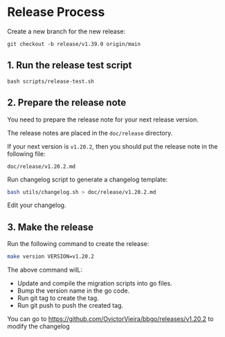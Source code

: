 # Release Process

Create a new branch for the new release:

```shell
git checkout -b release/v1.39.0 origin/main
```

## 1. Run the release test script

```shell
bash scripts/release-test.sh
```

## 2. Prepare the release note

You need to prepare the release note for your next release version.

The release notes are placed in the `doc/release` directory.

If your next version is `v1.20.2`, then you should put the release note in the following file:

```
doc/release/v1.20.2.md
```

Run changelog script to generate a changelog template:

```sh
bash utils/changelog.sh > doc/release/v1.20.2.md
```

Edit your changelog.

## 3. Make the release

Run the following command to create the release:

```sh
make version VERSION=v1.20.2
```

The above command wilL:

- Update and compile the migration scripts into go files.
- Bump the version name in the go code.
- Run git tag to create the tag.
- Run git push to push the created tag.

You can go to <https://github.com/OvictorVieira/bbgo/releases/v1.20.2> to modify the changelog
